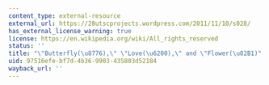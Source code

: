 ```yaml
---
content_type: external-resource
external_url: https://28utscprojects.wordpress.com/2011/11/10/s028/
has_external_license_warning: true
license: https://en.wikipedia.org/wiki/All_rights_reserved
status: ''
title: "\"Butterfly(\u8776),\" \"Love(\u6200),\" and \"Flower(\u82B1)"
uid: 97516efe-bf7d-4b36-9903-435803d52184
wayback_url: ''
---
```

